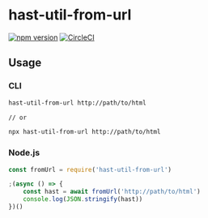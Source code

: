 # hast-util-from-url

[![npm version](https://badge.fury.io/js/hast-util-from-url.svg)](https://badge.fury.io/js/hast-util-from-url)
[![CircleCI](https://circleci.com/gh/shohei-ot/hast-util-from-url/tree/master.svg?style=svg)](https://circleci.com/gh/shohei-ot/hast-util-from-url/tree/master)

## Usage

### CLI

```sh
hast-util-from-url http://path/to/html

// or

npx hast-util-from-url http://path/to/html
```

### Node.js

```js
const fromUrl = require('hast-util-from-url')

;(async () => {
    const hast = await fromUrl('http://path/to/html')
    console.log(JSON.stringify(hast))
})()
```
